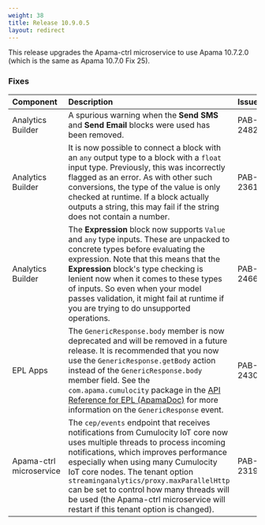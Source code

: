 ```yaml
---
weight: 38
title: Release 10.9.0.5
layout: redirect
---
```


This release upgrades the Apama-ctrl microservice to use Apama 10.7.2.0 (which is the same as Apama 10.7.0 Fix 25).

### Fixes

<table>
<colgroup>
    <col style="width: 15%;">
    <col style="width: 70%;">
    <col style="width: 15%;">
</colgroup>
<thead>

<tr>
<th style="text-align:left">Component</th>
<th style="text-align:left">Description</th>
<th style="text-align:left">Issue</th>
</tr>
</thead>
<tbody>

<tr>
<td style="text-align:left">Analytics Builder</td>
<td style="text-align:left">A spurious warning when the <b>Send SMS</b> and <b>Send Email</b> blocks were used has been removed.</td>
<td style="text-align:left">PAB-2482</td>
</tr>

<tr>
<td style="text-align:left">Analytics Builder</td>
<td style="text-align:left">It is now possible to connect a block with an <code>any</code> output type to a block with a <code>float</code> input type.
Previously, this was incorrectly flagged as an error. As with other such conversions, the type of the value is only checked at runtime.
If a block actually outputs a string, this may fail if the string does not contain a number.</td>
<td style="text-align:left">PAB-2361</td>
</tr>

<tr>
<td style="text-align:left">Analytics Builder</td>
<td style="text-align:left">The <b>Expression</b> block now supports <code>Value</code> and <code>any</code> type inputs.
These are unpacked to concrete types before evaluating the expression.
Note that this means that the <b>Expression</b> block's type checking is lenient now when it comes to these types of inputs.
So even when your model passes validation, it might fail at runtime if you are trying to do unsupported operations.</td>
<td style="text-align:left">PAB-2466</td>
</tr>

<tr>
<td style="text-align:left">EPL Apps</td>
<td style="text-align:left">
The <code>GenericResponse.body</code> member is now deprecated and will be removed in a future release.
It is recommended that you now use the <code>GenericResponse.getBody</code> action instead of the <code>GenericResponse.body</code> member field. 
See the <code>com.apama.cumulocity</code> package in the
<a href="https://documentation.softwareag.com/onlinehelp/Rohan/Apama/v10-7/apama10-7/ApamaDoc/index.html">API Reference for EPL (ApamaDoc)</a>
for more information on the <code>GenericResponse</code> event.</td>
<td style="text-align:left">PAB-2430</td>
</tr>

<tr>
<td style="text-align:left">Apama-ctrl microservice</td>
<td style="text-align:left">The <code>cep/events</code> endpoint that receives notifications from Cumulocity IoT core now uses multiple threads
to process incoming notifications, which improves performance especially when using many Cumulocity IoT core nodes.
The tenant option <code>streaminganalytics/proxy.maxParallelHttp</code> can be set to control how many threads will be used
(the Apama-ctrl microservice will restart if this tenant option is changed).</td>
<td style="text-align:left">PAB-2319</td>
</tr>

</tbody>
</table>
